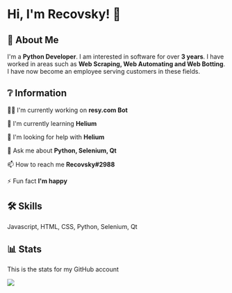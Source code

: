 
# Hi, I'm Recovsky! 👋


## 🚀 About Me
I'm a **Python Developer**. I am interested in software for over **3 years**. I have worked in areas such as **Web Scraping, Web Automating and Web Botting**. I have now become an employee serving customers in these fields.



## ❔ Information
👩‍💻 I'm currently working on **resy.com Bot**

🧠 I'm currently learning **Helium**

🤔 I'm looking for help with **Helium**

💬 Ask me about **Python, Selenium, Qt**

📫 How to reach me **Recovsky#2988**

⚡️ Fun fact **I'm happy**



## 🛠 Skills
Javascript, HTML, CSS, Python, Selenium, Qt


## 📊 Stats

This is the stats for my GitHub account

![](https://github-profile-summary-cards.vercel.app/api/cards/profile-details?username=recovsky&theme=tokyonight)
